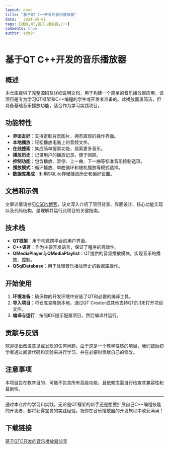 ```yaml
---
layout: post
title: "基于QT C++开发的音乐播放器"
date:   2024-05-01
tags: [播放,QT,音乐,播放器,C++]
comments: true
author: admin
---
```

# 基于QT C++开发的音乐播放器

## 概述

本仓库提供了完整源码及详细说明文档，用于构建一个简单的音乐播放器应用，该项目是专为学习QT框架和C++编程的学生或开发者准备的。此播放器虽简洁，但具备基础音乐播放功能，适合作为学习实践项目。

## 功能特性

- **界面友好**：支持定制背景图片，拥有直观的操作界面。
- **本地播放**：轻松播放电脑上的音频文件。
- **在线搜索**：集成简单搜索功能，探索更多音乐。
- **播放历史**：记录用户的播放记录，便于回顾。
- **控制功能**：包含播放、暂停、上一曲、下一曲等标准音乐控制选项。
- **播放模式**：循环播放、单曲循环和随机播放等模式选择。
- **数据库集成**：利用SQLite存储播放历史和偏好设置。

## 文档和示例

文章详情请参见[CSDN博客](https://blog.csdn.net/weixin_48239221/article/details/124181166)，该文深入介绍了项目背景、界面设计、核心功能实现以及代码结构，是理解并运行此项目的关键指南。

## 技术栈

- **QT框架**：用于构建跨平台的用户界面。
- **C++语言**：作为主要开发语言，保证了程序的高效性。
- **QMediaPlayer**与**QMediaPlaylist**：QT提供的音频播放模块，实现音乐的播放、控制。
- **QSqlDatabase**：用于处理音乐播放历史的数据库操作。

## 开始使用

1. **环境准备**：确保你的开发环境中安装了QT和必要的编译工具。
2. **导入项目**：将仓库克隆到本地，通过QT Creator或其他支持QT的IDE打开项目文件。
3. **编译与运行**：按照IDE提示配置项目，然后编译并运行。

## 贡献与反馈

欢迎提出改进意见或发现的任何问题。由于这是一个教学性质的项目，我们鼓励初学者通过阅读代码和实验来进行学习，并在必要时贡献自己的修改。

## 注意事项

本项目旨在教育目的，可能不包含所有高级功能，且依赖库需自行检查其兼容性和最新性。

---

通过本仓库的学习和实践，无论是QT框架的新手还是想要扩展自己C++编程技能的开发者，都将获得宝贵的实践经验。祝你在音乐播放器的开发旅程中收获满满！

## 下载链接

[基于QTC开发的音乐播放器分享](https://pan.quark.cn/s/02e8d8f3c8dc)